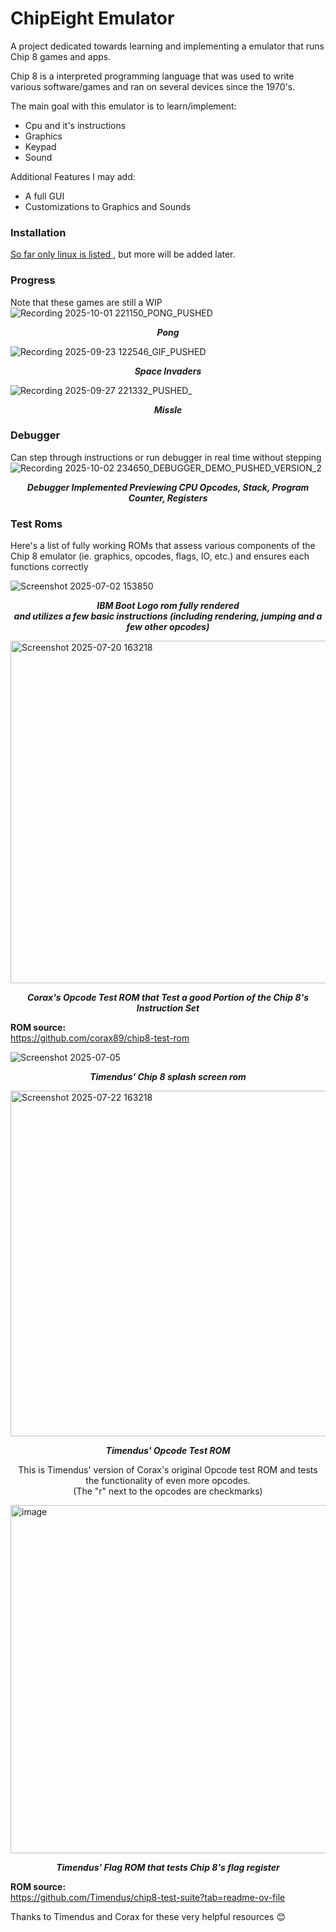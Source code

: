 # ChipEight Emulator

A project dedicated towards learning and implementing a emulator that runs Chip 8 games and apps.  

Chip 8 is a interpreted programming language that was used to write various software/games and ran on several devices since the 1970's. 

The main goal with this emulator is to learn/implement: 
- Cpu and it's instructions 
- Graphics
- Keypad 
- Sound

Additional Features I may add: 

- A full GUI
- Customizations to Graphics and Sounds

### Installation
<a href = "https://jeremys22.github.io/ChipEightDocs/docs/installation"> So far only linux is listed </a>, but more will be added later. 

### Progress 
Note that these games are still a WIP 
![Recording 2025-10-01 221150_PONG_PUSHED](https://github.com/user-attachments/assets/6e6e690f-e925-4cdb-9da4-d956c4fde342)
<p align = "center"><strong><em>Pong</em></strong></p> 

![Recording 2025-09-23 122546_GIF_PUSHED](https://github.com/user-attachments/assets/065c4527-3ff7-456d-b914-33995d87f27f)
<p align = "center"><strong><em>Space Invaders</em></strong></p> 

![Recording 2025-09-27 221332_PUSHED_](https://github.com/user-attachments/assets/c0796fad-5202-46b4-8f72-3059681361d3)
<p align = "center"><strong><em>Missle</em></strong></p> 

### Debugger 
Can step through instructions or run debugger in real time without stepping 
![Recording 2025-10-02 234650_DEBUGGER_DEMO_PUSHED_VERSION_2](https://github.com/user-attachments/assets/bb0a5d21-a06a-4750-8cb3-c892dfedc77c)
<p align = "center"><strong><em>Debugger Implemented Previewing CPU Opcodes, Stack, Program Counter, Registers </em></strong></p> 

### Test Roms 
Here's a list of fully working ROMs that assess various components of the Chip 8 emulator (ie. graphics, opcodes, flags, IO, etc.) and ensures each functions correctly 

![Screenshot 2025-07-02 153850](https://github.com/user-attachments/assets/0efe8489-3846-4030-8038-de5adbc142ad)
<p align = "center"><strong><em>IBM Boot Logo rom fully rendered  
  <br>and utilizes a few basic instructions (including rendering, jumping and a few other opcodes) </em></strong></p> 

<img width="1065" height="548" alt="Screenshot 2025-07-20 163218" src="https://github.com/user-attachments/assets/15543fcc-9069-4d85-8850-3ddeb20cd6db" />
<p align = "center"><strong><em>Corax's Opcode Test ROM that Test a good Portion of the Chip 8's Instruction Set</em></strong></p>

<strong>ROM source:</strong><br>
https://github.com/corax89/chip8-test-rom 

![Screenshot 2025-07-05 ](https://github.com/user-attachments/assets/80045ea2-452f-48b2-ba56-1c59406104b8)
<p align = "center"><strong><em>Timendus' Chip 8 splash screen rom</em></strong></p>

<img width="1103" height="553" alt="Screenshot 2025-07-22 163218" src="https://github.com/user-attachments/assets/cd95e96c-50c3-45b5-99dd-6565d06c38bd" />
<p align = "center"><strong><em>Timendus' Opcode Test ROM </em></strong></p> 
<p align = "center">This is Timendus' version of Corax's original Opcode test ROM and tests the functionality of even more opcodes.  <br>(The "r" next to the opcodes are checkmarks)</p>

<img width="1066" height="557" alt="image" src="https://github.com/user-attachments/assets/5fa3fa1e-80d4-4627-8aae-6924939b2fbe" />
<p align = "center"><strong><em>Timendus' Flag ROM that tests Chip 8's flag register</em></strong></p> 

 
<strong>ROM source:</strong><br>
https://github.com/Timendus/chip8-test-suite?tab=readme-ov-file 

Thanks to Timendus and Corax for these very helpful resources 😊<br>  





